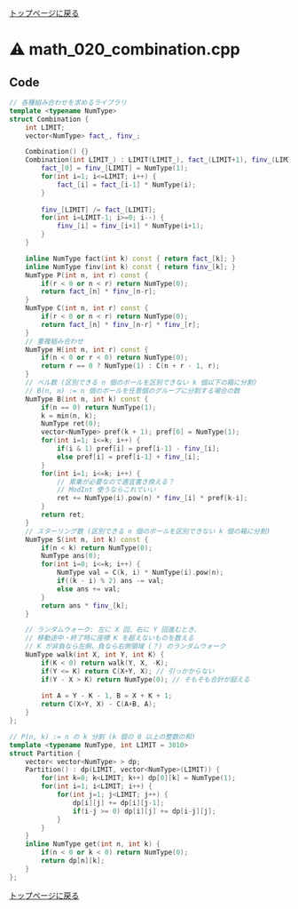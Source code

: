 <!-- mathjax config similar to math.stackexchange -->
<script type="text/javascript"
  src="http://cdn.mathjax.org/mathjax/latest/MathJax.js?config=TeX-AMS-MML_HTMLorMML">
</script>
<script type="text/x-mathjax-config">
  MathJax.Hub.Config({
    TeX: { equationNumbers: { autoNumber: "AMS" }},
    tex2jax: {
      inlineMath: [ ['$','$'] ],
      processEscapes: true
    },
    "HTML-CSS": { matchFontHeight: false },
    displayAlign: "left",
    displayIndent: "2em"
  });
</script>

<script type="text/javascript" src="https://cdnjs.cloudflare.com/ajax/libs/jquery/3.4.1/jquery.min.js"></script>
<link rel="stylesheet" href="../css/copy-button.css" />
<script type="text/javascript" src="../js/balloons.js"></script>
<script type="text/javascript" src="../js/copy-button.js"></script>



[トップページに戻る](../index.html)

# :warning: math\_020\_combination.cpp

## Code

```cpp
// 各種組み合わせを求めるライブラリ
template <typename NumType>
struct Combination {
    int LIMIT;
    vector<NumType> fact_, finv_;

    Combination() {}
    Combination(int LIMIT_) : LIMIT(LIMIT_), fact_(LIMIT+1), finv_(LIMIT+1) {
        fact_[0] = finv_[LIMIT] = NumType(1);
        for(int i=1; i<=LIMIT; i++) {
            fact_[i] = fact_[i-1] * NumType(i);
        }
        
        finv_[LIMIT] /= fact_[LIMIT];
        for(int i=LIMIT-1; i>=0; i--) {
            finv_[i] = finv_[i+1] * NumType(i+1);
        }
    }

    inline NumType fact(int k) const { return fact_[k]; }
    inline NumType finv(int k) const { return finv_[k]; }
    NumType P(int n, int r) const {
        if(r < 0 or n < r) return NumType(0);
        return fact_[n] * finv_[n-r];
    }
    NumType C(int n, int r) const {
        if(r < 0 or n < r) return NumType(0);
        return fact_[n] * finv_[n-r] * finv_[r];
    }
    // 重複組み合わせ
    NumType H(int n, int r) const {
        if(n < 0 or r < 0) return NumType(0);
        return r == 0 ? NumType(1) : C(n + r - 1, r);
    }
    // ベル数 (区別できる n 個のボールを区別できない k 個以下の箱に分割)
    // B(n, n) := n 個のボールを任意個のグループに分割する場合の数
    NumType B(int n, int k) const {
        if(n == 0) return NumType(1);
        k = min(n, k);
        NumType ret(0);
        vector<NumType> pref(k + 1); pref[0] = NumType(1);
        for(int i=1; i<=k; i++) {
            if(i & 1) pref[i] = pref[i-1] - finv_[i];
            else pref[i] = pref[i-1] + finv_[i];
        }
        for(int i=1; i<=k; i++) {
            // 累乗が必要なので適宜書き換える？
            // ModInt 使うならこれでいい
            ret += NumType(i).pow(n) * finv_[i] * pref[k-i];
        }
        return ret;
    }
    // スターリング数 (区別できる n 個のボールを区別できない k 個の箱に分割)
    NumType S(int n, int k) const {
        if(n < k) return NumType(0);
        NumType ans(0);
        for(int i=0; i<=k; i++) {
            NumType val = C(k, i) * NumType(i).pow(n);
            if((k - i) % 2) ans -= val;
            else ans += val;
        }
        return ans * finv_[k];
    }

    // ランダムウォーク: 左に X 回、右に Y 回進むとき、
    // 移動途中・終了時に座標 K を超えないものを数える
    // K が非負なら左側、負なら右側領域 (？) のランダムウォーク
    NumType walk(int X, int Y, int K) {
        if(K < 0) return walk(Y, X, -K);
        if(Y <= K) return C(X+Y, X); // 引っかからない
        if(Y - X > K) return NumType(0); // そもそも合計が超える
        
        int A = Y - K - 1, B = X + K + 1;
        return C(X+Y, X) - C(A+B, A);
    }
};

// P(n, k) := n の k 分割 (k 個の 0 以上の整数の和)
template <typename NumType, int LIMIT = 3010>
struct Partition {
    vector< vector<NumType> > dp;
    Partition() : dp(LIMIT, vector<NumType>(LIMIT)) {
        for(int k=0; k<LIMIT; k++) dp[0][k] = NumType(1);
        for(int i=1; i<LIMIT; i++) {
            for(int j=1; j<LIMIT; j++) {
                dp[i][j] += dp[i][j-1];
                if(i-j >= 0) dp[i][j] += dp[i-j][j];
            }
        }
    }
    inline NumType get(int n, int k) {
        if(n < 0 or k < 0) return NumType(0);
        return dp[n][k];
    }
};

```

[トップページに戻る](../index.html)
